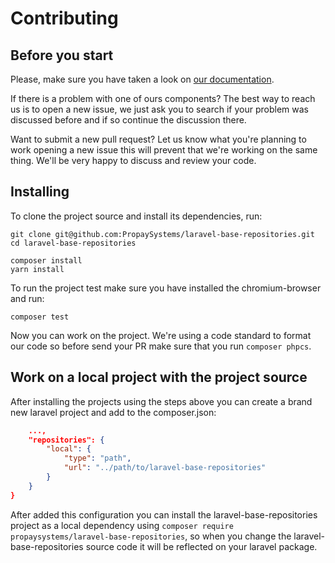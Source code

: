 # Contributing

## Before you start

Please, make sure you have taken a look on [our documentation](https://docs.propay.co.za/).

If there is a problem with one of ours components? The best way to reach us is to
open a new issue, we just ask you to search if your problem was discussed before
and if so continue the discussion there.

Want to submit a new pull request? Let us know what you're planning to work opening a
new issue this will prevent that we're working on the same thing. We'll be very happy
to discuss and review your code.

## Installing

To clone the project source and install its dependencies, run:

```shell
git clone git@github.com:PropaySystems/laravel-base-repositories.git
cd laravel-base-repositories

composer install
yarn install
```

To run the project test make sure you have installed the chromium-browser and run:

```shell
composer test
```

Now you can work on the project. We're using a code standard to format our code
so before send your PR make sure that you run ` composer phpcs `.

## Work on a local project with the project source

After installing the projects using the steps above you can create a brand new laravel
project and add to the composer.json:

```json
    ...,
    "repositories": {
        "local": {
            "type": "path",
            "url": "../path/to/laravel-base-repositories"
        }
    }
}
```

After added this configuration you can install the laravel-base-repositories project as a local dependency
using ` composer require propaysystems/laravel-base-repositories `, so when you change the laravel-base-repositories source code
it will be reflected on your laravel package.
